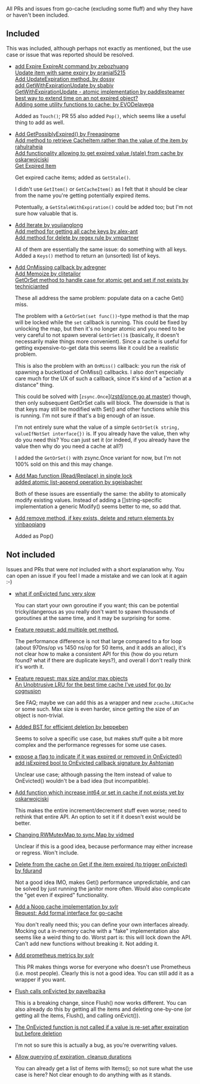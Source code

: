 All PRs and issues from go-cache (excluding some fluff) and why they have or
haven't been included.

Included
--------

This was included, although perhaps not exactly as mentioned, but the use case
or issue that was reported should be resolved.


- [add Expire ExpireAt command by zebozhuang](https://github.com/patrickmn/go-cache/pull/20)<br>
  [Update item with same expiry by pranjal5215](https://github.com/patrickmn/go-cache/pull/42)<br>
  [Add UpdateExpiration method. by dossy](https://github.com/patrickmn/go-cache/pull/66)<br>
  [add GetWithExpirationUpdate by sbabiv](https://github.com/patrickmn/go-cache/pull/96)<br>
  [GetWithExpirationUpdate - atomic implementation by paddlesteamer](https://github.com/patrickmn/go-cache/pull/126)<br>
  [best way to extend time on an not expired object?](https://github.com/patrickmn/go-cache/issues/65)<br>
  [Adding some utility functions to cache: by EVODelavega](https://github.com/patrickmn/go-cache/pull/55)

  Added as `Touch()`; PR 55 also added `Pop()`, which seems like a useful thing
  to add as well.

- [Add GetPossiblyExpired() by Freeaqingme](https://github.com/patrickmn/go-cache/pull/47)<br>
  [Add method to retrieve CacheItem rather than the value of the item by rahulraheja](https://github.com/patrickmn/go-cache/pull/53)<br>
  [Add functionality allowing to get expired value (stale) from cache by oskarwojciski](https://github.com/patrickmn/go-cache/pull/63)<br>
  [Get Expired Item](https://github.com/patrickmn/go-cache/issues/107)

  Get expired cache items; added as `GetStale()`.

  I didn't use `GetItem()` or `GetCacheItem()` as I felt that it should be clear
  from the name you're getting potentially expired items.

  Potentually, a `GetStaleWithExpiration()` could be added too; but I'm not sure
  how valuable that is.

- [Add Iterate by youjianglong](https://github.com/patrickmn/go-cache/pull/78)<br>
  [Add method for getting all cache keys by alex-ant](https://github.com/patrickmn/go-cache/pull/81)<br>
  [Add method for delete by regex rule by vmpartner](https://github.com/patrickmn/go-cache/pull/100)

  All of them are essentially the same issue: do something with all keys. Added
  a `Keys()` method to return an (unsorted) list of keys.

- [Add OnMissing callback by adregner](https://github.com/patrickmn/go-cache/pull/106)<br>
  [Add Memoize by clitetailor](https://github.com/patrickmn/go-cache/pull/113)<br>
  [GetOrSet method to handle case for atomic get and set if not exists by technicianted](https://github.com/patrickmn/go-cache/pull/117)

  These all address the same problem: populate data on a cache Get() miss.

  The problem with a `GetOrSet(set func())`-type method is that the map will be
  locked while the `set` callback is running. This could be fixed by unlocking
  the map, but then it's no longer atomic and you need to be very careful to not
  spawn several `GetOrSet()`s (basically, it doesn't necessarily make things
  more convenient). Since a cache is useful for getting expensive-to-get data
  this seems like it could be a realistic problem.

  This is also the problem with an `OnMiss()` callback: you run the risk of
  spawning a bucketload of OnMiss() callbacks. I also don't especially care much
  for the UX of such a callback, since it's kind of a "action at a distance"
  thing.
  
  This could be solved with [`zsync.Once`]([zstd/once.go at master](https://github.com/zgoat/zstd/blob/master/zsync/once.go#L6)) though,
  then only subsequent GetOrSet calls will block. The downside is that is that
  keys may still be modified with Set() and other functions while this is
  running. I'm not sure if that's a big enough of an issue.

  I'm not entirely sure what the value of a simple `GetOrSet(k string,
  valueIfNotSet interface{})` is. If you already have the value, then why do you
  need this? You can just set it (or indeed, if you already have the value then
  why do you need a cache at all?)

  I added the `GetOrSet()` with zsync.Once variant for now, but I'm not 100%
  sold on this and this may change.

- [Add Map function (Read/Replace) in single lock](https://github.com/patrickmn/go-cache/issues/118)<br>
  [added atomic list-append operation by sgeisbacher](https://github.com/patrickmn/go-cache/pull/97)

  Both of these issues are essentially the same: the ability to atomically
  modify existing values. Instead of adding a []string-specific implementation a
  generic Modify() seems better to me, so add that.

- [Add remove method, if key exists, delete and return elements by yinbaoqiang](https://github.com/patrickmn/go-cache/pull/77)<br>

  Added as Pop()


Not included
------------

Issues and PRs that were *not* included with a short explanation why. You can
open an issue if you feel I made a mistake and we can look at it again :-)

- [what if onEvicted func  very slow](https://github.com/patrickmn/go-cache/issues/49)<br>

  You can start your own goroutine if you want; this can be potential
  tricky/dangerous as you really don't want to spawn thousands of goroutines at
  the same time, and it may be surprising for some.

- [Feature request: add multiple get method.](https://github.com/patrickmn/go-cache/issues/108)<br>

  The performance difference is not that large compared to a for loop (about
  970ns/op vs 1450 ns/op for 50 items, and it adds an alloc), it's not clear how
  to make a consistent API for this (how do you return found? what if there are
  duplicate keys?), and overall I don't really think it's worth it.

- [Feature request: max size and/or max objects](https://github.com/patrickmn/go-cache/issues/5)<br>
  [An Unobtrusive LRU for the best time cache I've used for go by cognusion](https://github.com/patrickmn/go-cache/pull/17)

  See FAQ; maybe we can add this as a wrapper and new `zcache.LRUCache` or some
  such. Max size is even harder, since getting the size of an object is
  non-trivial.

- [Added BST for efficient deletion by beppeben](https://github.com/patrickmn/go-cache/pull/27)<br>

  Seems to solve a specific use case, but makes stuff quite a bit more complex
  and the performance regresses for some use cases.

- [expose a flag to indicate if it was expired or removed in OnEvicted()](https://github.com/patrickmn/go-cache/issues/57)<br>
  [add isExpired bool to OnEvicted callback signature by Ashtonian](https://github.com/patrickmn/go-cache/pull/58)

  Unclear use case; although passing the Item instead of value to OnEvicted()
  wouldn't be a bad idea (but incompatible).

- [Add function which increase int64 or set in cache if not exists yet by oskarwojciski](https://github.com/patrickmn/go-cache/pull/62)<br>

  This makes the entire increment/decrement stuff even worse; need to rethink
  that entire API. An option to set it if it doesn't exist would be better.

- [Changing RWMutexMap to sync.Map by vidmed](https://github.com/patrickmn/go-cache/pull/72)<br>

  Unclear if this is a good idea, because performance may either increase or
  regress. Won't include.

- [Delete from the cache on Get if the item expired (to trigger onEvicted) by fdurand](https://github.com/patrickmn/go-cache/pull/75/files)<br>

  Not a good idea IMO, makes Get() performance unpredictable, and can be solved
  by just running the janitor more often. Would also complicate the "get even if
  expired" functionality.

- [Add a Noop cache implementation by sylr](https://github.com/patrickmn/go-cache/pull/92)<br>
  [Request: Add formal interface for go-cache](https://github.com/patrickmn/go-cache/issues/116)

  You don't really need this; you can define your own interfaces already.
  Mocking out a in-memory cache with a "fake" implementation also seems like a
  weird thing to do. Worst part is: this will lock down the API. Can't add new
  functions without breaking it.
  Not adding it.

- [Add prometheus metrics by sylr](https://github.com/patrickmn/go-cache/pull/94)<br>

  This PR makes things worse for everyone who doesn't use Prometheus (i.e. most
  people). Clearly this is not a good idea. You can still add it as a wrapper if
  you want.

- [Flush calls onEvicted by pavelbazika](https://github.com/patrickmn/go-cache/pull/122)<br>

  This is a breaking change, since Flush() now works different. You can also
  already do this by getting all the items and deleting one-by-one (or getting
  all the items, Flush(), and calling onEvict()).

- [The OnEvicted function is not called if a value is re-set after expiration but before deletion](https://github.com/patrickmn/go-cache/issues/48)<br>

  I'm not so sure this is actually a bug, as you're overwriting values.

- [Allow querying of expiration, cleanup durations](https://github.com/patrickmn/go-cache/issues/104)<br>

  You can already get a list of items with Items(); so not sure what the use
  case is here? Not clear enough to do anything with as it stands.
